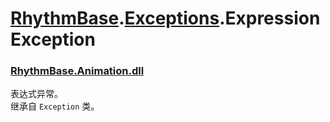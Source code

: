 # [RhythmBase](../namespaces.md).[Exceptions](../namespace/Exceptions.md).ExpressionException  




### [RhythmBase.Animation.dll](../assembly/RhythmAnimation.md)  
表达式异常。    
继承自 `Exception` 类。